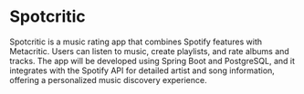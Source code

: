 # Spotcritic
Spotcritic is a music rating app that combines Spotify features with Metacritic. Users can listen to music, create playlists, and rate albums and tracks. The app will be developed using Spring Boot and PostgreSQL, and it integrates with the Spotify API for detailed artist and song information, offering a personalized music discovery experience.
